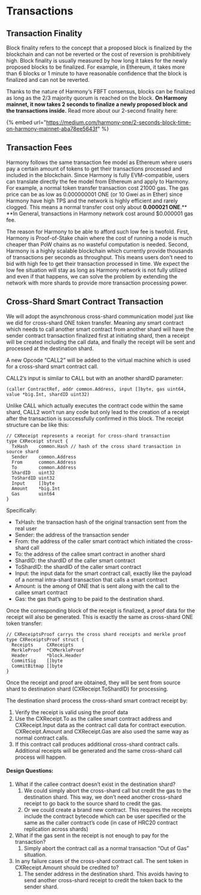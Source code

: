 # Transactions

## Transaction Finality

Block finality refers to the concept that a proposed block is finalized by the blockchain and can not be reverted or the cost of reversion is prohibitively high. Block finality is usually measured by how long it takes for the newly proposed blocks to be finalized. For example, in Ethereum, it takes more than 6 blocks or 1 minute to have reasonable confidence that the block is finalized and can not be reverted.&#x20;

Thanks to the nature of Harmony‘s FBFT consensus, blocks can be finalized as long as the 2/3 majority quorum is reached on the block. **On Harmony mainnet, it now takes 2 seconds to finalize a newly proposed block and the transactions inside.** Read more about our 2-second finality here:

{% embed url="https://medium.com/harmony-one/2-seconds-block-time-on-harmony-mainnet-aba78ee5643f" %}

## Transaction Fees

Harmony follows the same transaction fee model as Ethereum where users pay a certain amount of tokens to get their transactions processed and included in the blockchain. Since Harmony is fully EVM-compatible, users can translate directly the fee model from Ethereum and apply to Harmony. For example, a normal token transfer transaction cost 21000 gas. The gas price can be as low as 0.000000001 ONE (or 10 Gwei as in Ether) since Harmony have high TPS and the network is highly efficient and rarely clogged. This means a normal transfer cost only about **0.000021 ONE**.** **In General, transactions in Harmony network cost around $0.000001 gas fee.

The reason for Harmony to be able to afford such low fee is twofold. First, Harmony is Proof-of-Stake chain where the cost of running a node is much cheaper than PoW chains as no wasteful computation is needed. Second, Harmony is a highly scalable blockchain which currently provide thousands of transactions per seconds as throughput. This means users don't need to bid with high fee to get their transaction processed in time. We expect the low fee situation will stay as long as Harmony network is not fully utilized and even if that happens, we can solve the problem by extending the network with more shards to provide more transaction processing power.

## Cross-Shard Smart Contract Transaction

We will adopt the asynchronous cross-shard communication model just like we did for cross-shard ONE token transfer. Meaning any smart contract which needs to call another smart contract from another shard will have the sender contract transaction finalized first at initiating shard, then a receipt will be created including the call data, and finally the receipt will be sent and processed at the destination shard.

A new Opcode “CALL2” will be added to the virtual machine which is used for a cross-shard smart contract call.&#x20;

CALL2’s input is similar to CALL but with an another shardID parameter:

```
(caller ContractRef, addr common.Address, input []byte, gas uint64, value *big.Int, shardID uint32)
```

Unlike CALL which actually executes the contract code within the same shard, CALL2 won’t run any code but only lead to the creation of a receipt after the transaction is successfully confirmed in this block. The receipt structure can be like this:

```
// CXReceipt represents a receipt for cross-shard transaction
type CXReceipt struct {
  TxHash    common.Hash // hash of the cross shard transaction in source shard
  Sender    common.Address
  From      common.Address
  To        common.Address
  ShardID   uint32
  ToShardID uint32
  Input     []byte
  Amount    *big.Int
  Gas       uint64
}
```

Specifically:

* TxHash: the transaction hash of the original transaction sent from the real user
* Sender: the address of the transaction sender
* From: the address of the caller smart contract which initiated the cross-shard call
* To: the address of the callee smart contract in another shard
* ShardID: the shardID of the caller smart contract
* ToShardID: the shardID of the caller smart contract
* Input: the input data for the smart contract call, exactly like the payload of a normal intra-shard transaction that calls a smart contract
* Amount: is the among of ONE that is sent along with the call to the callee smart contract
* Gas: the gas that’s going to be paid to the destination shard.

Once the corresponding block of the receipt is finalized, a proof data for the receipt will also be generated. This is exactly the same as cross-shard ONE token transfer:

```
// CXReceiptsProof carrys the cross shard receipts and merkle proof
type CXReceiptsProof struct {
  Receipts     CXReceipts
  MerkleProof  *CXMerkleProof
  Header       *block.Header
  CommitSig    []byte
  CommitBitmap []byte
}
```

Once the receipt and proof are obtained, they will be sent from source shard to destination shard (CXReceipt.ToShardID) for processing.

The destination shard process the cross-shard smart contract receipt by:

1. Verify the receipt is valid using the proof data
2. Use the CXReceipt.To as the callee smart contract address and CXReceipt.Input data as the contract call data for contract execution. CXReceipt.Amount and CXReceipt.Gas are also used the same way as normal contract calls.
3. If this contract call produces additional cross-shard contract calls. Additional receipts will be generated and the same cross-shard call process will happen.

#### Design Questions:

1. What if the callee contract doesn’t exist in the destination shard?
   1. We could simply abort the cross-shard call but credit the gas to the destination shard. This way, we don’t need another cross-shard receipt to go back to the source shard to credit the gas.
   2. Or we could create a brand new contract. This requires the receipts include the contract bytecode which can be user specified or the same as the caller contract’s code (in case of HRC20 contract replication across shards)
2. What if the gas sent in the receipt is not enough to pay for the transaction?
   1. Simply abort the contract call as a normal transaction “Out of Gas” situation.
3. In any failure cases of the cross-shard contract call. The sent token in CXReceipt.Amount should be credited to?
   1. The sender address in the destination shard. This avoids having to send another cross-shard receipt to credit the token back to the sender shard.
